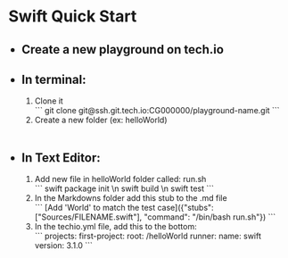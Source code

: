 <h1>Swift Quick Start</h1>

<ul>
    <h2><li>Create a new playground on tech.io</li></h2>
    <h2><li>In terminal:</li></h2>
        <ol>
            <li>Clone it</li>
            ```
            git clone git@ssh.git.tech.io:CG000000/playground-name.git
            ```
            <li>Create a new folder (ex: helloWorld)</li>
        </ol>
    <br/>
    <h2><li>In Text Editor:</li></h2>
        <ol>
            <li>Add new file in helloWorld folder called: run.sh</li>
            ```
            swift package init
            \n swift build
            \n swift test
            ```
            <li>In the Markdowns folder add this stub to the .md file</li>
            ```
            [Add 'World' to match the test case]({"stubs": ["Sources/FILENAME.swift"], "command": "/bin/bash run.sh"})
            ```
            <li>In the techio.yml file, add this to the bottom:</li>
            ```
            projects:
  		      first-project:
   	 		  root: /helloWorld
    		  runner:
      		    name: swift
      			version: 3.1.0
            ```
        </ol>
</ul>
